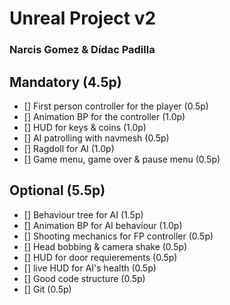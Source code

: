 # Unreal Project v2
### Narcis Gomez & Dídac Padilla

## Mandatory (4.5p)

- [] First person controller for the player (0.5p)
- [] Animation BP for the controller (1.0p)
- [] HUD for keys & coins (1.0p)
- [] AI patrolling with navmesh (0.5p)
- [] Ragdoll for AI (1.0p)
- [] Game menu, game over & pause menu (0.5p)

## Optional (5.5p)

- [] Behaviour tree for AI (1.5p)
- [] Animation BP for AI behaviour (1.0p)
- [] Shooting mechanics for FP controller (0.5p)
- [] Head bobbing & camera shake (0.5p)
- [] HUD for door requierements (0.5p)
- [] live HUD for AI's health (0.5p)
- [] Good code structure (0.5p)
- [] Git (0.5p)
